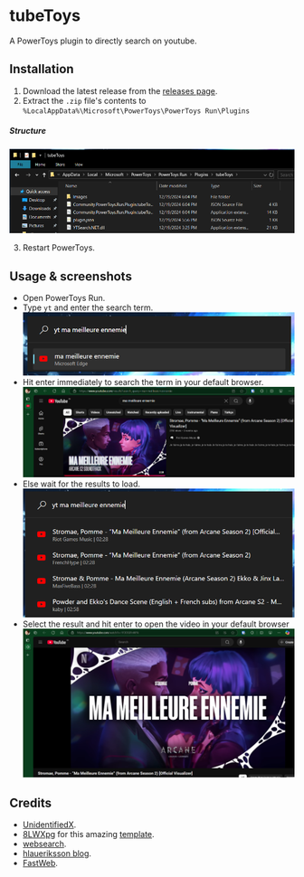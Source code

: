 # tubeToys
A PowerToys plugin to directly search on youtube.

## Installation
1. Download the latest release from the [releases page](https://github.com/vijayv996/tubeToys/releases).
2. Extract the `.zip` file's contents to `%LocalAppData%\Microsoft\PowerToys\PowerToys Run\Plugins`
##### Structure
![image](screenshots/structure.png)

3. Restart PowerToys.

## Usage & screenshots
- Open PowerToys Run.
- Type `yt` and enter the search term.
![image](screenshots/ss0.png)
- Hit enter immediately to search the term in your default browser.
![image](screenshots/ss1.png)
- Else wait for the results to load.
![image](screenshots/ss2.png)
- Select the result and hit enter to open the video in your default browser
![image](screenshots/ss3.png)

## Credits
- [UnidentifiedX](https://github.com/UnidentifiedX/YTSearch.NET).
- [8LWXpg](https://github.com/8LWXpg) for this amazing [template](https://github.com/8LWXpg/PowerToysRun-PluginTemplate).
- [websearch](https://github.com/microsoft/PowerToys/tree/main/src/modules/launcher/Plugins/Community.PowerToys.Run.Plugin.WebSearch).
- [hlaueriksson blog](https://conductofcode.io/post/creating-custom-powertoys-run-plugins/).
- [FastWeb](https://github.com/CCcat8059/FastWeb).